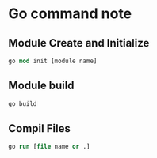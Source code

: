# Go command note

## Module Create and Initialize
```ps
go mod init [module name]
```

## Module build
```ps
go build
```

## Compil Files
```ps
go run [file name or .]
```
